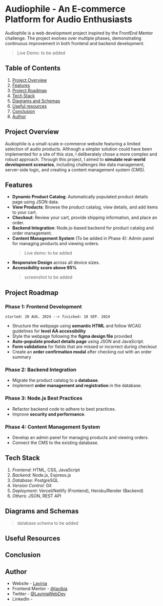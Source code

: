 # Audiophile - An E-commerce Platform for Audio Enthusiasts

Audiophile is a web development project inspired by the FrontEnd Mentor challenge. The project evolves over multiple phases, demonstrating continuous improvement in both frontend and backend development.

> Live Demo: to be added

## Table of Contents
1. [Project Overview](#project-overview)
2. [Features](#features)
3. [Project Roadmap](#project-roadmap)
4. [Tech Stack](#tech-stack)
5. [Diagrams and Schemas](#diagrams-and-schemas)
6. [Useful resources](#useful-resources)
7. [Conclusion](#conclusion)
8. [Author](#author)

## Project Overview

Audiophile is a small-scale e-commerce website featuring a limited selection of audio products. Although a simpler solution could have been implemented for a site of this size, I deliberately chose a more complex and robust approach. Through this project, I aimed to **simulate real-world development scenarios**, including challenges like data management, server-side logic, and creating a content management system (CMS).

## Features
* **Dynamic Product Catalog**: Automatically populated product details page using JSON data.
* **View Products**: Browse the product catalog, view details, and add items to your cart.
* **Checkout**: Review your cart, provide shipping information, and place an order.
* **Backend Integration**: Node.js-based backend for product catalog and order management.
* **Content Management System** (To be added in Phase 4): Admin panel for managing products and viewing orders. 
    > Live demo: to be added
* **Responsive Design** across all device sizes.
* **Accessibility score above 95%**
    > screenshot to be added


## Project Roadmap
### Phase 1: Frontend Development 
    started: 20 AUG. 2024 --> finished: 10 SEP. 2024
- Structure the webpage using **semantic HTML** and follow WCAG guidelines for **level AA accessibility**
- Style the webpage following the **figma design file** provided
- **Auto-populate product details page** using JSON and JavaScript.
- **Form validations** for fields that are missed or incorrect during checkout
- Create an **order confirmation modal** after checking out with an order summary

### Phase 2: Backend Integration
- Migrate the product catalog to a **database**.
- Implement **order management and registration** in the database.
### Phase 3: Node.js Best Practices
* Refactor backend code to adhere to best practices.
* Improve **security and performance**.

### Phase 4: Content Management System
* Develop an admin panel for managing products and viewing orders.
* Connect the CMS to the existing database.

## Tech Stack
1. *Frontend*: HTML, CSS, JavaScript
2. *Backend*: Node.js, Express.js
3. *Database*: PostgreSQL
4. *Version Control*: Git
5. *Deployment*: Vercel/Netlify (Frontend), Heroku/Render (Backend)
6. *Others*: JSON, REST API

## Diagrams and Schemas
> database schema to be added

## Useful Resources


## Conclusion

## Author
- Website - [Lavinia](https://)
- Frontend Mentor - [@lavibia](https://www.frontendmentor.io/profile/lavibia)
- Twitter - [@LaviniaWebDev](https://)
- LinkedIn - 